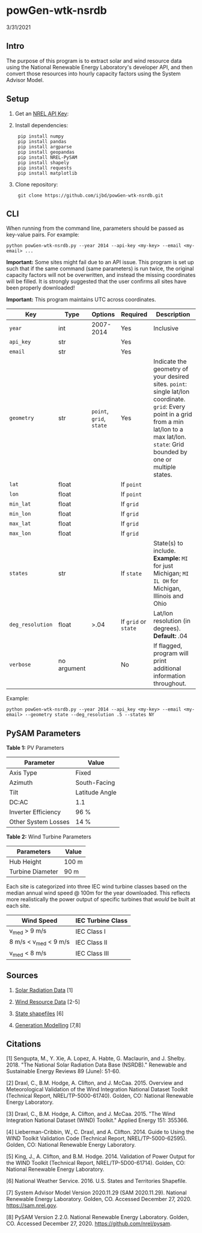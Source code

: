 # powGen-wtk-nsrdb
3/31/2021

## Intro
The purpose of this program is to extract solar and wind resource data using the National Renewable Energy Laboratory's developer API, and then convert those resources into hourly capacity factors using the System Advisor Model. 

## Setup
1. Get an [NREL API Key](https://developer.nrel.gov/signup/):

2. Install dependencies:

        pip install numpy
        pip install pandas
        pip install argparse
        pip install geopandas
        pip install NREL-PySAM
        pip install shapely
        pip install requests
        pip install matplotlib
        
3. Clone repository:

        git clone https://github.com/ijbd/powGen-wtk-nsrdb.git


## CLI

When running from the command line, parameters should be passed as key-value pairs. For example:

    python powGen-wtk-nsrdb.py --year 2014 --api-key <my-key> --email <my-email> ...

**Important:** Some sites might fail due to an API issue. This program is set up such that if the same command (same parameters) is run twice, the original capacity factors will not be overwritten, and instead the missing coordinates will be filled. It is strongly suggested that the user confirms all sites have been properly downloaded! 

**Important:** This program maintains UTC across coordinates.

| Key   | Type | Options | Required | Description|
| ----- | ---- | --------| -------- | ---------- |
| `year`  | int  | 2007-2014| Yes     | Inclusive  |
| `api_key` | str |         | Yes     |            |
| `email`  | str  |         | Yes     |            |
| `geometry` | str | `point`, `grid`, `state` | Yes | Indicate the geometry of your desired sites. `point`: single lat/lon coordinate. `grid`: Every point in a grid from a min lat/lon to a max lat/lon. `state`: Grid bounded by one or multiple states.|
| `lat`   | float |         | If `point` |            |
| `lon`   | float |         | If `point` |            |
| `min_lat`   | float |         | If `grid` |            |
| `min_lon`   | float |         | If `grid` |            |
| `max_lat`   | float |         | If `grid` |            |
| `max_lon`   | float |         | If `grid` |            |
| `states`    | str |        | If `state` | State(s) to include. **Example:** `MI` for just Michigan; `MI IL OH` for Michigan, Illinois and Ohio |
| `deg_resolution` | float | >.04| If `grid` or `state` | Lat/lon resolution (in degrees). **Default:** .04 |
| `verbose` | no argument |      | No | If flagged, program will print additional information throughout. |

Example:

    python powGen-wtk-nsrdb.py --year 2014 --api_key <my-key> --email <my-email> --geometry state --deg_resolution .5 --states NY

## PySAM Parameters
**Table 1:** PV Parameters

| Parameter | Value |
| --------- | ----- |
| Axis Type | Fixed |
| Azimuth | South-Facing |
| Tilt | Latitude Angle |
| DC:AC | 1.1 |
| Inverter Efficiency | 96 % |
| Other System Losses | 14 % |

**Table 2:** Wind Turbine Parameters

| Parameters | Value |
| ---------- | ----- |
| Hub Height | 100 m |
| Turbine Diameter | 90 m |



Each site is categorized into three IEC wind turbine classes based on the median annual wind speed @ 100m for the year downloaded. This reflects more realistically the power output of specific turbines that *would* be built at each site.

| Wind Speed | IEC Turbine Class |
| ---------- | ----------------- |
| v<sub>med</sub> > 9 m/s | IEC Class I |
| 8 m/s < v<sub>med</sub> < 9 m/s | IEC Class II |
| v<sub>med</sub> < 8 m/s | IEC Class III
 


## Sources
1. [Solar Radiation Data](https://nsrdb.nrel.gov/) [1]

2. [Wind Resource Data](https://www.nrel.gov/grid/wind-toolkit.html) [2-5]

1. [State shapefiles](https://www.weather.gov/gis/USStates) [6]

4. [Generation Modelling](https://sam.nrel.gov/) [7,8]

## Citations
[1] Sengupta, M., Y. Xie, A. Lopez, A. Habte, G. Maclaurin, and J. Shelby. 2018. "The National Solar Radiation Data Base (NSRDB)." Renewable and Sustainable Energy Reviews  89 (June): 51-60.

[2] Draxl, C., B.M. Hodge, A. Clifton, and J. McCaa. 2015. Overview and Meteorological Validation of the Wind Integration National Dataset Toolkit (Technical Report, NREL/TP-5000-61740). Golden, CO: National Renewable Energy Laboratory.

[3] Draxl, C., B.M. Hodge, A. Clifton, and J. McCaa. 2015. "The Wind Integration National Dataset (WIND) Toolkit." Applied Energy 151: 355366.

[4] Lieberman-Cribbin, W., C. Draxl, and A. Clifton. 2014. Guide to Using the WIND Toolkit Validation Code (Technical Report, NREL/TP-5000-62595). Golden, CO: National Renewable Energy Laboratory.

[5] King, J., A. Clifton, and B.M. Hodge. 2014. Validation of Power Output for the WIND Toolkit (Technical Report, NREL/TP-5D00-61714). Golden, CO: National Renewable Energy Laboratory.

[6] National Weather Service. 2016. U.S. States and Territories Shapefile.

[7] System Advisor Model Version 2020.11.29 (SAM 2020.11.29). National Renewable Energy Laboratory. Golden, CO. Accessed December 27, 2020. https://sam.nrel.gov.

[8] PySAM Version 2.2.0. National Renewable Energy Laboratory. Golden, CO. Accessed December 27, 2020. https://github.com/nrel/pysam.


